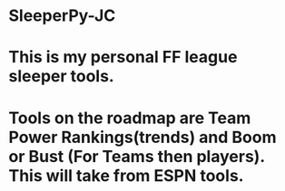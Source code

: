 # SleeperPy-JC
# This is my personal FF league sleeper tools.
# Tools on the roadmap are Team Power Rankings(trends) and Boom or Bust (For Teams then players). This will take from ESPN tools.
